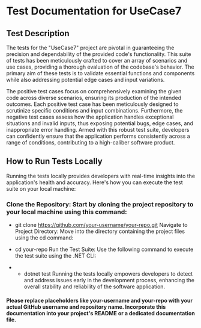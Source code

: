 # Test Documentation for UseCase7
## Test Description
The tests for the "UseCase7" project are pivotal in guaranteeing the precision and dependability of the provided code's functionality. This suite of tests has been meticulously crafted to cover an array of scenarios and use cases, providing a thorough evaluation of the codebase's behavior. The primary aim of these tests is to validate essential functions and components while also addressing potential edge cases and input variations.

The positive test cases focus on comprehensively examining the given code across diverse scenarios, ensuring its production of the intended outcomes. Each positive test case has been meticulously designed to scrutinize specific conditions and input combinations. Furthermore, the negative test cases assess how the application handles exceptional situations and invalid inputs, thus exposing potential bugs, edge cases, and inappropriate error handling. Armed with this robust test suite, developers can confidently ensure that the application performs consistently across a range of conditions, contributing to a high-caliber software product.

## How to Run Tests Locally
Running the tests locally provides developers with real-time insights into the application's health and accuracy. Here's how you can execute the test suite on your local machine:

### Clone the Repository: Start by cloning the project repository to your local machine using this command:


* git clone https://github.com/your-username/your-repo.git
Navigate to Project Directory: Move into the directory containing the project files using the cd command:

* cd your-repo
Run the Test Suite: Use the following command to execute the test suite using the .NET CLI:

* * dotnet test
Running the tests locally empowers developers to detect and address issues early in the development process, enhancing the overall stability and reliability of the software application.

#### Please replace placeholders like your-username and your-repo with your actual GitHub username and repository name. Incorporate this documentation into your project's README or a dedicated documentation file.